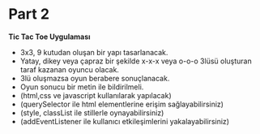 # Part 2

<strong>Tic Tac Toe Uygulaması</strong>


* 3x3, 9 kutudan oluşan bir yapı tasarlanacak.
* Yatay, dikey veya çapraz bir şekilde x-x-x veya o-o-o 3lüsü oluşturan taraf kazanan oyuncu olacak.
* 3lü oluşmazsa oyun berabere sonuçlanacak.
* Oyun sonucu bir metin ile bildirilmeli.
* (html,css ve javascript kullanılarak yapılacak)
* (querySelector ile html elementlerine erişim sağlayabilirsiniz)
* (style, classList ile stillerle oynayabilirsiniz)
* (addEventListener ile kullanıcı etkileşimlerini yakalayabilirsiniz)